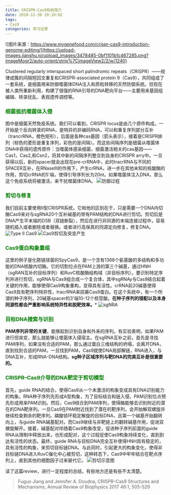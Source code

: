```yaml
---
title: CRISPR-Cas9系统简介
date: 2018-12-30 19:10:02
tags:
- Cas9
categories: 学习记录
---
```


<meta name="referrer" content="no-referrer" />



![图片来源：https://www.mygenefood.com/crispr-cas9-introduction-genome-editing/](https://upload-images.jianshu.io/upload_images/3478485-0bf1101b1c467285.png?imageMogr2/auto-orient/strip%7CimageView2/2/w/1240)



Clustered regularly interspaced short palindromic repeats（CRISPR）——规律成簇的间隔短回文重复和CRISPR-associated protein 9（Cas9），共同组成了一套系统，是细菌用来防御噬菌体DNA注入和质粒转移的天然防御系统。但现在被人类所重新利用，构建了很强的RNA引导的DNA靶向平台——主要用来基因组编辑、转录扰乱、表观遗传调控等。

<!--less-->



### <font color="green">细菌抵抗噬菌体入侵</font>
图中是细菌天然免疫系统。我们可以看到，CRISPR locus是由几个原件构成。一开始是个反向转录的RNA，是特异的非编码RNA，可以和重复序列部分互补（trancrRNA，橙色矩形），后面是各种cas基因（箭头表示），接着是CRISPR排列（棕色的菱形是重复序列，彩色的是间隔）。而这些间隔序列是细菌从噬菌体DNA中获得的遗传原件：当噬菌体感染细菌，细菌激活相关的cas基因——Cas1，Cas2,和Csn2，将其中新的间隔序列整合到自身的CRISPR arry中。一旦获得以后，新的spacer就会出现在pre-crRNA中，此时tracrRNA与不同的SPACER互补，在RNaseIII的作用下，产生crRNA，进一步在其他未知的核酸酶的作用，剪切crRNA的5'端，使得引导序列长为20nt。如果噬菌体注入DNA，那么这个免疫系统将被激活，来干扰噬菌体DNA。
![防御过程](https://upload-images.jianshu.io/upload_images/3478485-4c5c2be28472800d.png?imageMogr2/auto-orient/strip%7CimageView2/2/w/1240)

### <font color="green">剪切与修复</font>
我们目前主要使用II型CRISPR系统，它和他的区别在于，只是需要一个DNA内切酶Cas9来对与sgRNA20个互补碱基的带有PAM结构的DNA进行剪切。剪切后是DNA产生平末端的DSB（双链断裂），然后在进行非同源的末端连接过程中，容易随机插入或者删除或者替换。或者进行高保真的同源定向修复，修复DNA。
![Type II Cas9](https://upload-images.jianshu.io/upload_images/3478485-be11ad0e6a3c0c5e.png?imageMogr2/auto-orient/strip%7CimageView2/2/w/1240)
![Cas9剪切及突变产生](https://upload-images.jianshu.io/upload_images/3478485-827d8dc582062b62.png?imageMogr2/auto-orient/strip%7CimageView2/2/w/1240)

### <font color="green">Cas9蛋白构象重组</font>
这里的例子是化脓链球菌的SpyCas9，是一个含有1368个氨基酸的多结构和多功能的DNA核酸内切酶。它的切割位点在PAM上游的第三个碱基，通过HNH（sgRAN互补的目标序列）和RuvC核酸酶结构域（非目标序列）。要识别特定序列并进行剪切，sgRNA与Cas9组合成一个复合体，其中sgRNAy与Cas9结合起着关键的作用，能够使得Cas9构象重构，变得具有活性。crRNA前20碱基使得Cas9具有靶序列特异性，tracrRNA来招募Cas9蛋白。在这个系统中，有一个所谓的种子序列，20碱基spacer的3'端10-12个核苷酸。**在种子序列的错配以及本身同源性都会严重影响系统特异性和脱靶效率。***
![sgNRA](https://upload-images.jianshu.io/upload_images/3478485-082186ee503a2b4a.png?imageMogr2/auto-orient/strip%7CimageView2/2/w/1240)

### <font color="green">目标DNA搜索与识别</font>
**PAM序列非常的关键**，能够起到识别自身和外来的序列。有实验表明，如果PAM进行但突变，那么就能够让噬菌体入侵宿主。在sgRNA互补之前，首先是寻找PAM序列，如果没有合适的PAM，那么通过蛋白三维结构的坍塌，会离开DNA，直到找到合适的PAM。一旦找到PAM，Cas9就使DNA局部解链，RNA进入，与DNA互补，形成RNA-DNA结构。**sg种子区域序列与靶DNA的完美互补是很重要的。**

### <font color="green">CRISPR–Cas9介导的DNA靶定于剪切模型</font>
首先，guide RNA的结合，使得Cas9从一个未激活的构象变成具有DNA识别能力的构象。RNA种子序列先形成A型构象，为了目标结合和链入侵，PAM识别位点预先形成用来PAM识别。然后，Cas9结合到PAM序列，使得酶能够去识别附近的潜在的DNA靶序列。一旦Cas9在PAM附近找到了潜在的靶序列，会开始解双螺旋并继续检查剩余的靶序列。磷酸锁环稳定解旋的目标DNA，且第一个碱基开始翻转向上，与guide RNA碱基配对。而Cas9继续与非靶链上的翻转碱基作用，促进双螺旋解开。接着，碱基配对伴随着Cas9构象改变，促进种子序列前面的guide RNA从限制中释放出来，也形成配对，这个过程促使Cas9构象持续变化，直到到达有活性的状态。最终，guide RNA与目标DNA完全互补使得HNH具有稳定的，具有活性的构象，来剪切目标链DNA。与此同时，引起更大的构象变化，使得非目标链DNA进入RuvC催化中心被剪切，这种转态下，Cas9中牢牢结合在靶点序列上，直到其他的细胞因子过来替代它。
![剪切示意图](https://upload-images.jianshu.io/upload_images/3478485-4db71b549d557ab4.png?imageMogr2/auto-orient/strip%7CimageView2/2/w/1240)

读了这篇review，进行一定程度的总结，有些地方还是有些不太清楚。

> Fuguo Jiang and Jennifer A. Doudna, CRISPR–Cas9 Structures and Mechanisms, Annual Review of Biophysics 2017 46:1, 505-529 